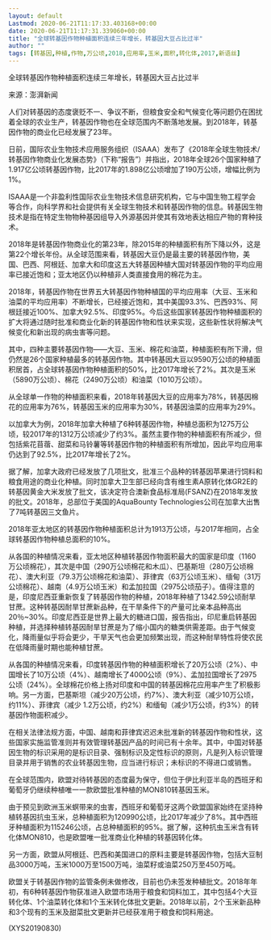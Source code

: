 ```yaml
---
layout: default
Lastmod: 2020-06-21T11:17:33.403168+00:00
date: 2020-06-21T11:17:31.339060+00:00
title: "全球转基因作物种植面积连续三年增长，转基因大豆占比过半"
author: ""
tags: [转基因,种植,作物,万公顷,2018,应用率,玉米,面积,转化体,2017,新语丝]
---
```


全球转基因作物种植面积连续三年增长，转基因大豆占比过半

来源：澎湃新闻

人们对转基因的态度褒贬不一、争议不断，但粮食安全和气候变化等问题仍在困扰着全球的农业生产，转基因作物也在全球范围内不断落地发展。到2018年，转基因作物的商业化已经发展了23年。

日前，国际农业生物技术应用服务组织（ISAAA）发布了《2018年全球生物技术/转基因作物商业化发展态势》（下称“报告”）并指出，2018年全球26个国家种植了1.917亿公顷转基因作物，比2017年的1.898亿公顷增加了190万公顷，增幅比例为1%。

ISAAA是一个非盈利性国际农业生物技术信息研究机构，它与中国生物工程学会等合作，向科学界和社会提供有关全球生物技术和转基因作物的信息。转基因生物技术是指在特定生物物种基因组导入外源基因并使其有效地表达相应产物的育种技术。

2018年是转基因作物商业化的第23年，除2015年的种植面积有所下降以外，这是第22个增长年份。从全球范围来看，转基因大豆仍是最主要的转基因作物，美国、巴西、阿根廷、加拿大和印度这五大转基因种植大国对转基因作物的平均应用率已接近饱和；亚太地区仍以种植非人类直接食用的棉花为主。

2018年，转基因作物在世界五大转基因作物种植国的平均应用率（大豆、玉米和油菜的平均应用率）不断增长，已经接近饱和，其中美国93.3%、巴西93%、阿根廷接近100%、加拿大92.5%、印度95%。今后这些国家转基因作物种植面积的扩大将通过随时批准和商业化新的转基因作物和性状来实现，这些新性状将解决气候变化和新出现的病虫害等问题。

其中，四种主要转基因作物——大豆、玉米、棉花和油菜，种植面积有所下滑，但仍然是26个国家种植最多的转基因作物。其中转基因大豆以9590万公顷的种植面积居首，占全球转基因作物种植面积的50%，比2017年增长了2%。其次是玉米（5890万公顷）、棉花（2490万公顷）和油菜（1010万公顷）。

从全球单一作物的种植面积来看，2018年转基因大豆的应用率为78%，转基因棉花的应用率为76%，转基因玉米的应用率为30%，转基因油菜的应用率为29%。

以加拿大为例，2018年加拿大种植了6种转基因作物，种植总面积为1275万公顷，较2017年的1312万公顷减少了约3%。虽然主要作物的种植面积有所减少，但包括紫花苜蓿、甜菜和马铃薯等转基因作物的种植面积有所增加，因此平均应用率仍达到了92.5%，比2017年增长了2%。

据了解，加拿大政府已经发放了几项批文，批准三个品种的转基因苹果进行饲料和粮食用途的商业化种植。同时加拿大卫生部已经向含有维生素A原转化体GR2E的转基因黄金大米发放了批文，该决定符合澳新食品标准局(FSANZ)在2018年发放的批文。2018年，总部位于美国的AquaBounty Technologies公司在加拿大出售了7吨转基因三文鱼片。

2018年亚太地区的转基因作物种植面积总计为1913万公顷，与2017年相同，占全球转基因作物种植总面积的10%。

从各国的种植情况来看，亚太地区种植转基因作物面积最大的国家是印度（1160万公顷棉花），其次是中国（290万公顷棉花和木瓜）、巴基斯坦（280万公顷棉花）、澳大利亚（79.3万公顷棉花和油菜）、菲律宾（63万公顷玉米）、缅甸（31万公顷棉花）、越南（4.9万公顷玉米）和孟加拉国（2975公顷茄子）。值得注意的是，印度尼西亚重新恢复了转基因作物的种植，2018年种植了1342.59公顷耐旱甘蔗。这种转基因耐旱甘蔗新品种，在干旱条件下的产量可比亲本品种高出20％~30%。印度尼西亚是世界上最大的糖进口国，报告指出，印尼重启转基因种植，并选择种植转基因耐旱甘蔗是为了缩小国内的糖类供需差距。由于气候变化，降雨量似乎将会更少，干旱天气也会更加频繁出现，而这种耐旱特性将使农民在低降雨量时期也能种植甘蔗。

从各国的种植情况来看，印度转基因作物的种植面积增长了20万公顷（2%）、中国增长了10万公顷（4%）、越南增长了4000公顷（9%）、孟加拉国增长了2975公顷（24%）。全球棉花价格上扬对印度和中国的转基因棉花应用率产生了积极影响。另一方面，巴基斯坦（减少20万公顷，约7%）、澳大利亚（减少10万公顷，约11%）、菲律宾（减少 1.2万公顷，约2%）和缅甸（减少1万公顷，约3%）的转基因作物面积减少。

在相关法律法规方面，中国、越南和菲律宾迟迟未批准新的转基因作物和性状，这些国家实施监管准则并有效管理转基因产品的时间已有十余年。其中，中国对转基因生物的标识采用的是标识目录、强制标识及定性标识的原则，凡是列入标识管理目录并用于销售的农业转基因生物，应当进行标识；未标识的不得进口或销售。

在全球范围内，欧盟对待转基因的态度最为保守，但位于伊比利亚半岛的西班牙和葡萄牙仍继续种植唯一一款欧盟批准种植的MON810转基因玉米。

由于预见到欧洲玉米螟带来的虫害，西班牙和葡萄牙这两个欧盟国家始终在坚持种植转基因抗虫玉米，总种植面积为120990公顷，比2017年减少了8%。其中西班牙种植面积为115246公顷，占总种植面积的95%。据了解，这种抗虫玉米含有转化体MON810，也是欧盟唯一批准商业化种植的转基因转化体。

另一方面，欧盟从阿根廷、巴西和美国进口的原料主要是转基因作物，包括大豆制品3000万吨，玉米1000万至1500万吨，油菜籽或油菜250万至450万吨。

欧盟关于转基因作物的监管条例未做修改，目前也仍未签发种植批文。2018年年初，有6种转基因作物获准进入欧盟市场用于粮食和饲料加工，其中包括4个大豆转化体、1个油菜转化体和1个玉米转化体批文更新。2018年以前，2个玉米新品种和3个现有的玉米及甜菜批文更新并已经获准用于粮食和饲料用途。

(XYS20190830)


